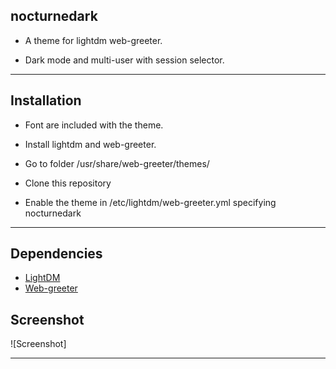 ## nocturnedark

* A theme for lightdm web-greeter.

* Dark mode and multi-user with session selector.

***
## Installation

* Font are included with the theme.

* Install lightdm and web-greeter.

* Go to folder /usr/share/web-greeter/themes/

* Clone this repository

* Enable the theme in /etc/lightdm/web-greeter.yml specifying nocturnedark

***

## Dependencies
* [LightDM](https://www.archlinux.org/packages/extra/x86_64/lightdm/)
* [Web-greeter](https://aur.archlinux.org/packages/web-greeter)

## Screenshot
![Screenshot]
***
